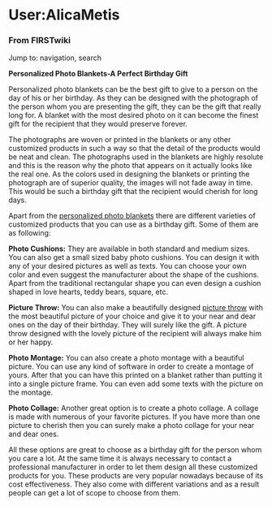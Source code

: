 

# User:AlicaMetis

### From FIRSTwiki

Jump to: navigation, search

**Personalized Photo Blankets-A Perfect Birthday Gift**

  

Personalized photo blankets can be the best gift to give to a person on the
day of his or her birthday. As they can be designed with the photograph of the
person whom you are presenting the gift, they can be the gift that really long
for. A blanket with the most desired photo on it can become the finest gift
for the recipient that they would preserve forever.

The photographs are woven or printed in the blankets or any other customized
products in such a way so that the detail of the products would be neat and
clean. The photographs used in the blankets are highly resolute and this is
the reason why the photo that appears on it actually looks like the real one.
As the colors used in designing the blankets or printing the photograph are of
superior quality, the images will not fade away in time. This would be such a
birthday gift that the recipient would cherish for long days.

Apart from the [personalized photo blankets](http://www.fusionlooks.com/
"http://www.fusionlooks.com/" ) there are different varieties of customized
products that you can use as a birthday gift. Some of them are as following:

**Photo Cushions:** They are available in both standard and medium sizes. You can also get a small sized baby photo cushions. You can design it with any of your desired pictures as well as texts. You can choose your own color and even suggest the manufacturer about the shape of the cushions. Apart from the traditional rectangular shape you can even design a cushion shaped in love hearts, teddy bears, square, etc. 

**Picture Throw:** You can also make a beautifully designed [picture throw](http://www.fusionlooks.com/ "http://www.fusionlooks.com/" ) with the most beautiful picture of your choice and give it to your near and dear ones on the day of their birthday. They will surely like the gift. A picture throw designed with the lovely picture of the recipient will always make him or her happy. 

**Photo Montage:** You can also create a photo montage with a beautiful picture. You can use any kind of software in order to create a montage of yours. After that you can have this printed on a blanket rather than putting it into a single picture frame. You can even add some texts with the picture on the montage. 

**Photo Collage:** Another great option is to create a photo collage. A collage is made with numerous of your favorite pictures. If you have more than one picture to cherish then you can surely make a photo collage for your near and dear ones. 

All these options are great to choose as a birthday gift for the person whom
you care a lot. At the same time it is always necessary to contact a
professional manufacturer in order to let them design all these customized
products for you. These products are very popular nowadays because of its cost
effectiveness. They also come with different variations and as a result people
can get a lot of scope to choose from them.

